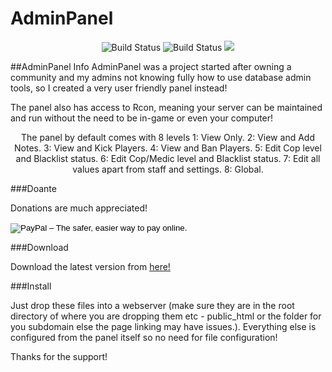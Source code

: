 # AdminPanel
<p align="center">
<img src="https://scrutinizer-ci.com/g/Jason2605/AdminPanel/badges/quality-score.png?b=master" alt="Build Status">
<img src="https://scrutinizer-ci.com/g/Jason2605/AdminPanel/badges/build.png?b=master" alt="Build Status">
<img src="https://codeclimate.com/github/Jason2605/AdminPanel/badges/gpa.svg" />
</p>

##AdminPanel Info
AdminPanel was a project started after owning a community and my admins not knowing fully how to use database admin tools, so I created a very user friendly panel instead!

The panel also has access to Rcon, meaning your server can be maintained and run without the need to be in-game or even your computer!
<p align="center">
The panel by default comes with 8 levels 
1: View Only. 2: View and Add Notes. 3: View and Kick Players. 
4: View and Ban Players. 5: Edit Cop level and Blacklist status. 
6: Edit Cop/Medic level and Blacklist status. 
7: Edit all values apart from staff and settings. 
8: Global.
</p>

###Doante

Donations are much appreciated! 

<form action="https://www.paypal.com/cgi-bin/webscr" method="post" target="_top">
	<input type="hidden" name="cmd" value="_donations">
	<input type="hidden" name="business" value="jasonhall96686@yahoo.com">
	<input type="hidden" name="lc" value="GB">
	<input type="hidden" name="item_name" value="AdminPanel">
	<input type="hidden" name="no_note" value="0">
	<input type="hidden" name="currency_code" value="GBP">
	<input type="hidden" name="bn" value="PP-DonationsBF:btn_donateCC_LG.gif:NonHostedGuest">
	<input type="image" src="https://www.paypalobjects.com/en_US/GB/i/btn/btn_donateCC_LG.gif" border="0" name="submit" alt="PayPal – The safer, easier way to pay online.">
	<img alt="" border="0" src="https://www.paypalobjects.com/en_GB/i/scr/pixel.gif" width="1" height="1">
</form>

###Download

Download the latest version from <a href = "https://github.com/Jason2605/AdminPanel/releases">here!</a>

###Install

Just drop these files into a webserver (make sure they are in the root directory of where you are dropping them etc - public_html or the folder for you subdomain else the page linking may have issues.). Everything else is configured from the panel itself so no need for file configuration!

Thanks for the support!
